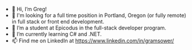 - 👋 Hi, I’m Greg!
- 🎯 I'm looking for a full time position in Portland, Oregon (or fully remote) in full stack or front end development.
- 👀 I’m a student at Epicodus in the full-stack developer program.
- 🌱 I’m currently learning C# and .NET.
- 📫 Find me on LinkedIn at https://www.linkedin.com/in/gramsower/

<!---
gramsower/gramsower is a ✨ special ✨ repository because its `README.md` (this file) appears on your GitHub profile.
You can click the Preview link to take a look at your changes.
--->
